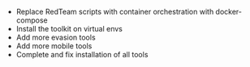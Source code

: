 * Replace RedTeam scripts with container orchestration with docker-compose
* Install the toolkit on virtual envs
* Add more evasion tools
* Add more mobile tools
* Complete and fix installation of all tools
